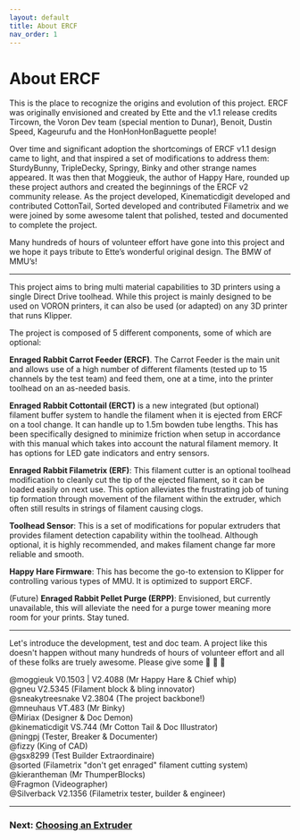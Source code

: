 ```yaml
---
layout: default
title: About ERCF
nav_order: 1
---
```


# About ERCF

This is the place to recognize the origins and evolution of this project. ERCF was originally envisioned and created by Ette and the v1.1 release credits Tircown, the Voron Dev team (special mention to Dunar), Benoit, Dustin Speed, Kageurufu and the HonHonHonBaguette people! 

Over time and significant adoption the shortcomings of ERCF v1.1 design came to light, and that inspired a set of modifications to address them: SturdyBunny, TripleDecky, Springy, Binky and other strange names appeared. It was then that Moggieuk, the author of Happy Hare, rounded up these project authors and created the beginnings of the ERCF v2 community release. As the project developed, Kinematicdigit developed and contributed CottonTail, Sorted developed and contributed Filametrix and we were joined by some awesome talent that polished, tested and documented to complete the project.

Many hundreds of hours of volunteer effort have gone into this project and we hope it pays tribute to Ette’s wonderful original design. The BMW of MMU’s!

---

This project aims to bring multi material capabilities to 3D printers using a single Direct Drive toolhead. While this project is mainly designed to be used on VORON printers, it can also be used (or adapted) on any 3D printer that runs Klipper.

The project is composed of 5 different components, some of which are optional: 

**Enraged Rabbit Carrot Feeder (ERCF)**. The Carrot Feeder is the main unit and allows use of a high number of different filaments (tested up to 15 channels by the test team) and feed them, one at a time, into the printer toolhead on an as-needed basis.

**Enraged Rabbit Cottontail (ERCT)** is a new integrated (but optional) filament buffer system to handle the filament when it is ejected from ERCF on a tool change. It can handle up to 1.5m bowden tube lengths. This has been specifically designed to minimize friction when setup in accordance with this manual which takes into account the natural filament memory. It has options for LED gate indicators and entry sensors.

**Enraged Rabbit Filametrix (ERF)**: This filament cutter is an optional toolhead modification to cleanly cut the tip of the ejected filament, so it can be loaded easily on next use. This option alleviates the frustrating job of tuning tip formation through movement of the filament within the extruder, which often still results in strings of filament causing clogs.

**Toolhead Sensor**: This is a set of modifications for popular extruders that provides filament detection capability within the toolhead. Although optional, it is highly recommended, and makes filament change far more reliable and smooth.

**Happy Hare Firmware**: This has become the go-to extension to Klipper for controlling various types of MMU. It is optimized to support ERCF.

(Future) **Enraged Rabbit Pellet Purge (ERPP)**: Envisioned, but currently unavailable, this will alleviate the need for a purge tower meaning more room for your prints. Stay tuned.<br>

---

Let's introduce the development, test and doc team. A project like this doesn't happen without many hundreds of hours of volunteer effort and all of these folks are truely awesome. Please give some 👏 👏 👏

@moggieuk V0.1503 | V2.4088 (Mr Happy Hare & Chief whip) <br>
@gneu V2.5345 (Filament block & bling innovator) <br>
@sneakytreesnake V2.3804 (The project backbone!) <br>
@mneuhaus VT.483 (Mr Binky) <br>
@Miriax (Designer & Doc Demon) <br>
@kinematicdigit VS.744 (Mr Cotton Tail & Doc Illustrator) <br>
@ningpj (Tester, Breaker & Documenter) <br>
@fizzy (King of CAD) <br>
@gsx8299 (Test Builder Extraordinaire) <br>
@sorted (Filametrix "don't get enraged" filament cutting system) <br>
@kierantheman (Mr ThumperBlocks) <br>
@Fragmon (Videographer) <br>
@Silverback V2.1356 (Filametrix tester, builder & engineer) <br>

---

### Next: [Choosing an Extruder](./hardware.md)
